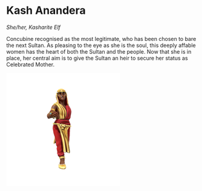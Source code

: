 # Kash Anandera
*She/her, Kasharite Elf*

Concubine recognised as the most legitimate, who has been chosen to bare the next Sultan. As pleasing to the eye as she is the soul, this deeply affable women has the heart of both the Sultan and the people. Now that she is in place, her central aim is to give the Sultan an heir to secure her status as Celebrated Mother.

![](kashAnandera.png)
